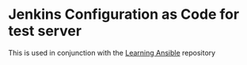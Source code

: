 # Jenkins Configuration as Code for test server

This is used in conjunction with the [Learning Ansible](https://github.com/nlarsson/learning_ansible) repository
